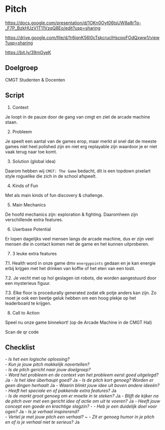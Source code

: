 # Pitch
https://docs.google.com/presentation/d/1OKn0Oyt06tsUW8a8rTp-_F7P_BzkHUzV1T11VzqQ8Eo/edit?usp=sharing


https://drive.google.com/file/d/1r6jqnK56l0cTskcrucIHscpoFOdQxww1/view?usp=sharing

https://bit.ly/39mGyeK

## Doelgroep
CMGT Studenten & Docenten


## Script

1. Context 

Je loopt in de pauze door de gang van cmgt en ziet de arcade machine staan.


2. Probleem

Je speelt een aantal van de games erop, maar merkt al snel dat de meeste games niet heel polished zijn en niet erg replayable zijn waardoor je er niet vaak terug naar toe komt.


3. Solution (global idea)

Daarom hebben wij `CMGT: The Game` bedacht, dit is een topdown pixelart style roguelike die zich in de school afspeelt.


4. Kinds of Fun

Met als main kinds of fun discovery & challenge.


5. Main Mechanics

De hoofd mechanics zijn: exploration & fighting. Daaromheen zijn verschillende extra features.


6. Userbase Potential

Er lopen dagelijks veel mensen langs de arcade machine, dus er zijn veel mensen die in contact komen met de game en het kunnen uitproberen.


7. 3 leuke extra features

7.1. Health word in onze game dmv `energypoints` gedaan en je kan energie erbij krijgen met het drinken van koffie of het eten van een tosti.

7.2. Je vecht met op hol geslagen iot robots, die worden aangestuurd door een mysterieus figuur.

7.3. Elke floor is procedurally generated zodat elk potje anders kan zijn. Zo moet je ook een beetje geluk hebben om een hoog plekje op het leaderboard te krijgen.


8. Call to Action

Speel nu onze game binnekort! (op de Arcade Machine in de CMGT Hal)

Scan de qr code 


## Checklist

*- Is het een logische oplossing?*   
*- Kun je jouw pitch makkelijk navertellen?*   
*- Is de pitch gericht naar jouw doelgroep?*   
*- Word het probleem en de context van het probleem eerst goed uitgelegd?*   Ja
*- Is het idee überhaupt goed?*   Ja
*- Is de pitch kort genoeg? Worden er geen dingen herhaalt*   Ja
*- Waarin blinkt jouw idee uit boven andere ideeën?*   
*- Heeft het speciale en of pakkende extra features?*  Ja  
*- Is de markt groot genoeg om er moeite in te steken?*   Ja
*- Blijft de kijker na de pitch over met een gericht idee of actie om uit te voeren?*   Ja
*- Heeft jouw concept een goede en krachtige slagzin?*   -
*- Heb je een duidelijk doel voor ogen?*   Ja
*- Is je verhaal inspirerend?*   
*- Vertel je met jouw pitch een verhaal?*    ~
*- Zit er genoeg humor in je pitch en of is je verhaal niet te serieus?*    Ja